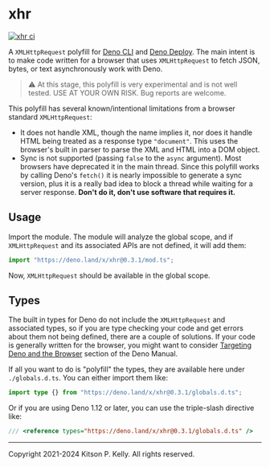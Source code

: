 # xhr

[![xhr ci](https://github.com/kitsonk/xhr/workflows/ci/badge.svg)](https://github.com/kitsonk/xhr)

A `XMLHttpRequest` polyfill for [Deno CLI](https://deno.land/) and
[Deno Deploy](https://deno.com/deploy/). The main intent is to make code written
for a browser that uses `XMLHttpRequest` to fetch JSON, bytes, or text
asynchronously work with Deno.

> ⚠️ At this stage, this polyfill is very experimental and is not well tested.
> USE AT YOUR OWN RISK. Bug reports are welcome.

This polyfill has several known/intentional limitations from a browser standard
`XMLHttpRequest`:

- It does not handle XML, though the name implies it, nor does it handle HTML
  being treated as a response type `"document"`. This uses the browser's built
  in parser to parse the XML and HTML into a DOM object.
- Sync is not supported (passing `false` to the `async` argument). Most browsers
  have deprecated it in the main thread. Since this polyfill works by calling
  Deno's `fetch()` it is nearly impossible to generate a sync version, plus it
  is a really bad idea to block a thread while waiting for a server response.
  **Don't do it, don't use software that requires it.**

## Usage

Import the module. The module will analyze the global scope, and if
`XMLHttpRequest` and its associated APIs are not defined, it will add them:

```ts
import "https://deno.land/x/xhr@0.3.1/mod.ts";
```

Now, `XMLHttpRequest` should be available in the global scope.

## Types

The built in types for Deno do not include the `XMLHttpRequest` and associated
types, so if you are type checking your code and get errors about them not being
defined, there are a couple of solutions. If your code is generally written for
the browser, you might want to consider
[Targeting Deno and the Browser](https://docs.deno.com/runtime/manual/advanced/typescript/configuration#targeting-deno-and-the-browser)
section of the Deno Manual.

If all you want to do is "polyfill" the types, they are available here under
`./globals.d.ts`. You can either import them like:

```ts
import type {} from "https://deno.land/x/xhr@0.3.1/globals.d.ts";
```

Or if you are using Deno 1.12 or later, you can use the triple-slash directive
like:

```ts
/// <reference types="https://deno.land/x/xhr@0.3.1/globals.d.ts" />
```

---

Copyright 2021-2024 Kitson P. Kelly. All rights reserved.
